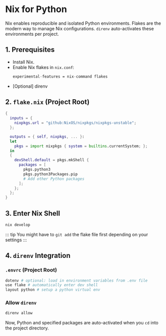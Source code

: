 # Nix for Python

Nix enables reproducible and isolated Python environments. Flakes are the modern way to manage Nix configurations. `direnv` auto-activates these environments per project.

## 1. Prerequisites

* Install Nix.
* Enable Nix flakes in `nix.conf`:
    ```nix
    experimental-features = nix-command flakes
    ```
* [Optional] direnv

## 2. `flake.nix` (Project Root)

```nix
{
  inputs = {
    nixpkgs.url = "github:NixOS/nixpkgs/nixpkgs-unstable";
  };

  outputs = { self, nixpkgs, ... }:
  let
    pkgs = import nixpkgs { system = builtins.currentSystem; };
  in
  {
    devShell.default = pkgs.mkShell {
      packages = [
        pkgs.python3
        pkgs.python3Packages.pip
        # Add other Python packages
      ];
    };
  };
}
````

## 3\. Enter Nix Shell

```bash
nix develop
```
::: tip
You might have to `git add` the flake file first depending on your settings
:::

## 4\. `direnv` Integration
### `.envrc` (Project Root)

```bash
dotenv # optional: load in environment variables from .env file
use flake # automatically enter dev shell
layout python # setup a python virtual env
```

### Allow `direnv`

```bash
direnv allow
```

Now, Python and specified packages are auto-activated when you `cd` into the project directory.
